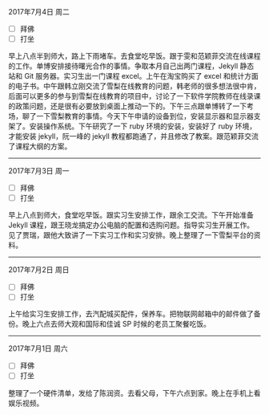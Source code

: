 2017年7月4日 周二

- [ ] 拜佛
- [ ] 打坐

早上八点半到师大，路上下雨堵车。去食堂吃早饭。跟于雯和范颖菲交流在线课程的工作。单博安排接待曙光合作的事情。争取本月自己出两门课程，Jekyll 静态站和 Git 服务器。实习生出一门课程 excel。上午在淘宝购买了 excel 和统计方面的电子书。中午跟韩立刚交流了雪梨在线教育的问题，韩老师的很多想法很中肯，后面可以更多的参与到雪梨在线教育的项目中，讨论了一下软件学院教师在线录课的政策问题，还是很有必要放到桌面上推动一下的。下午三点跟单博转了一下考场，聊了一下雪梨教育的事情。今天下午申请的设备到位，安装显示器和显示器支架了。安装操作系统。下午研究了一下 ruby 环境的安装，安装好了 ruby 环境，才能安装 jekyll，阮一峰的 jekyll 教程都跑通了，并且修改了教案。跟范颖菲交流了课程大纲的方案。

---
2017年7月3日 周一

- [ ] 拜佛
- [ ] 打坐

早上八点到师大，食堂吃早饭。跟实习生安排工作，跟余工交流。下午开始准备 Jekyll 课程，跟王晓龙搞定办公电脑的配置和选购问题。指导实习生开展工作。见了贾瑞，跟他大致讲了一下实习工作和实习安排。晚上整理了一下雪梨平台的资料。

---
2017年7月2日 周日

- [ ] 拜佛
- [ ] 打坐

上午给实习生安排工作，去汽配城买配件，保养车。把物联网邮箱中的邮件做了备份。晚上六点去师大观和国际和佳诚 SP 时候的老员工聚餐吃饭。

---
2017年7月1日 周六

- [ ] 拜佛
- [ ] 打坐

整理了一个硬件清单，发给了陈润资。去看父母，下午六点到家。晚上在手机上看娱乐视频。

